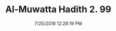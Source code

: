 ---
title        : "Al-Muwatta Hadith 2. 99"
date         : 7/25/2018 12:28:19 PM
draft        : false
type         : "hadith"
layout       : "hadith"
BookCode     : "AMH"
VolumeNumber : "2"
HadithNumber : "99"
categories  :  ["Purity - The Purity of a Menstruating Woman"]
---